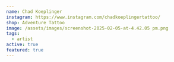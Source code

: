 ```yaml
---
name: Chad Koeplinger
instagram: https://www.instagram.com/chadkoeplingertattoo/
shop: Adventure Tattoo
image: /assets/images/screenshot-2025-02-05-at-4.42.05 pm.png
tags:
  - artist
active: true
featured: true
---
```

